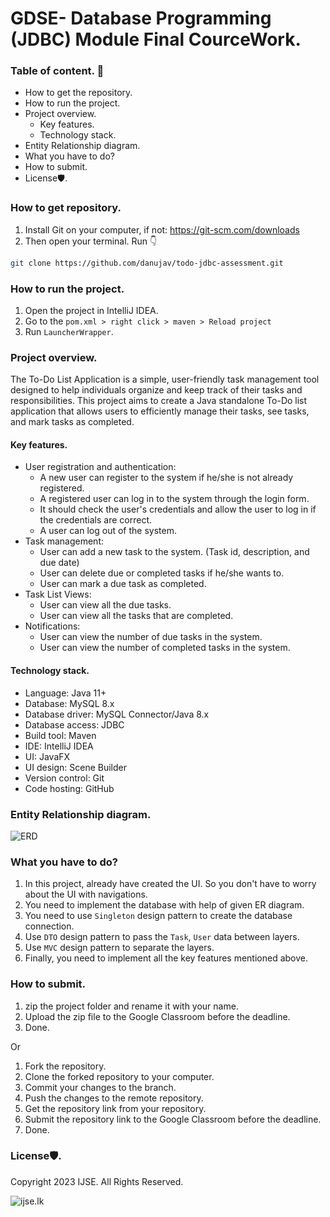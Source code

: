 # GDSE-  Database Programming (JDBC) Module Final CourceWork.

### Table of content. 🚩

- How to get the repository.
- How to run the project.
- Project overview.
  - Key features.
  - Technology stack.
- Entity Relationship diagram.
- What you have to do?
- How to submit.
- License🛡️.

### How to get repository.
1. Install Git on your computer, if not: https://git-scm.com/downloads
2. Then open your terminal. Run 👇

```sh
git clone https://github.com/danujav/todo-jdbc-assessment.git
```

### How to run the project.
1. Open the project in IntelliJ IDEA.
2. Go to the `pom.xml > right click > maven > Reload project`
3. Run `LauncherWrapper`.

### Project overview.
The To-Do List Application is a simple, user-friendly task management tool designed to help individuals organize and keep track of their tasks and responsibilities. This project aims to create a Java standalone To-Do list application that allows users to efficiently manage their tasks, see tasks, and mark tasks as completed.

#### Key features.
- User registration and authentication:
  - A new user can register to the system if he/she is not already registered.
  - A registered user can log in to the system through the login form.
  - It should check the user's credentials and allow the user to log in if the credentials are correct.
  - A user can log out of the system.
- Task management:
  - User can add a new task to the system. (Task id, description, and due date)
  - User can delete due or completed tasks if he/she wants to.
  - User can mark a due task as completed.
- Task List Views:
  - User can view all the due tasks.
  - User can view all the tasks that are completed.
- Notifications:
  - User can view the number of due tasks in the system.
  - User can view the number of completed tasks in the system.

#### Technology stack.
- Language: Java 11+
- Database: MySQL 8.x
- Database driver: MySQL Connector/Java 8.x
- Database access: JDBC
- Build tool: Maven
- IDE: IntelliJ IDEA
- UI: JavaFX
- UI design: Scene Builder
- Version control: Git
- Code hosting: GitHub

### Entity Relationship diagram.

![ERD](todo-er.png)

### What you have to do?
1. In this project, already have created the UI. So you don't have to worry about the UI with navigations.
2. You need to implement the database with help of given ER diagram.
3. You need to use `Singleton` design pattern to create the database connection.
4. Use `DTO` design pattern to pass the `Task`, `User` data between layers.
5. Use `MVC` design pattern to separate the layers.
6. Finally, you need to implement all the key features mentioned above.

### How to submit.
1. zip the project folder and rename it with your name.
2. Upload the zip file to the Google Classroom before the deadline.
3. Done.

Or

1. Fork the repository.
2. Clone the forked repository to your computer.
3. Commit your changes to the branch.
4. Push the changes to the remote repository.
5. Get the repository link from your repository.
6. Submit the repository link to the Google Classroom before the deadline.
7. Done.

### License🛡️. 
Copyright 2023 IJSE. All Rights Reserved.

![ijse.lk](ijse.png)
